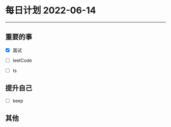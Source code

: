 #  每日计划 2022-06-14
---
## 重要的事
- [x]  面试
- [ ]  leetCode
- [ ]  ts



## 提升自己
- [ ]  keep
  



## 其他








